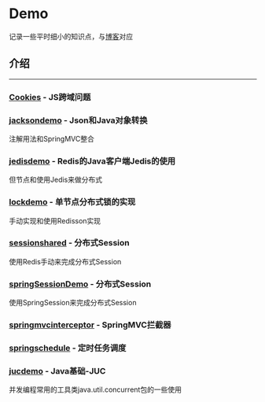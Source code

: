 ﻿# Demo

记录一些平时细小的知识点，与[博客](https://a175a174.github.io/)对应

## 介绍

---

### [Cookies](https://github.com/A175A174/Demo/tree/master/Cookies) - JS跨域问题

### [jacksondemo](https://github.com/A175A174/Demo/tree/master/jacksondemo) - Json和Java对象转换

注解用法和SpringMVC整合

### [jedisdemo](https://github.com/A175A174/Demo/tree/master/jedisdemo) - Redis的Java客户端Jedis的使用

但节点和使用Jedis来做分布式

### [lockdemo](https://github.com/A175A174/Demo/tree/master/lockdemo) - 单节点分布式锁的实现

手动实现和使用Redisson实现

### [sessionshared](https://github.com/A175A174/Demo/tree/master/sessionshared) - 分布式Session

使用Redis手动来完成分布式Session

### [springSessionDemo](https://github.com/A175A174/Demo/tree/master/springSessionDemo) - 分布式Session

使用SpringSession来完成分布式Session

### [springmvcinterceptor](https://github.com/A175A174/Demo/tree/master/springmvcinterceptor) - SpringMVC拦截器

### [springschedule](https://github.com/A175A174/Demo/tree/master/springschedule) - 定时任务调度

### [jucdemo](https://github.com/A175A174/Demo/tree/master/jucdemo) - Java基础-JUC

并发编程常用的工具类java.util.concurrent包的一些使用